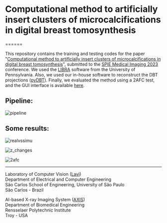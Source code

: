 # Computational method to artificially insert clusters of microcalcifications in digital breast tomosynthesis

======

This repository contains the training and testing codes for the paper "[Computational method to artificially insert clusters of microcalcifications in digital breast tomosynthesis](https://spie.org/medical-imaging/presentation/Computational-method-to-artificially-insert-clusters-of-microcalcifications-in-digital/12463-102?SSO=1)", submitted to the [SPIE Medical Imaging 2023](https://spie.org/conferences-and-exhibitions/medical-imaging) conference. We used the [LIBRA](https://www.med.upenn.edu/sbia/libra.html) software from the University of Pennsylvania. Also, we used our in-house software to reconstruct the DBT projections ([pyDBT](https://github.com/LAVI-USP/pyDBT)). Finally, we evaluated the method using a 2AFC test, and the GUI interface is available [here](https://github.com/LAVI-USP/2AFC_Interface).

## Pipeline:

![pipeline](https://user-images.githubusercontent.com/29632934/223137761-4b660e70-4a90-460c-bb16-113c015cd303.png)

## Some results:

![realvssimu](https://user-images.githubusercontent.com/29632934/223137871-2a9a1b40-47c0-48dc-927e-0401e5a458a0.png)

![z_changes](https://user-images.githubusercontent.com/29632934/223137883-a1af0f6a-11a0-4779-9450-8ae1846e6104.png)

![2afc](https://user-images.githubusercontent.com/29632934/223137900-f5157ccc-b3b8-484f-aea0-8c795086b3d4.png)

---
Laboratory of Computer Vision ([Lavi](http://iris.sel.eesc.usp.br/lavi/))  
Department of Electrical and Computer Engineering  
São Carlos School of Engineering, University of São Paulo  
São Carlos - Brazil

AI-based X-ray Imaging System ([AXIS](https://wang-axis.github.io))  
Department of Biomedical Engineering  
Rensselaer Polytechnic Institute  
Troy - USA  


